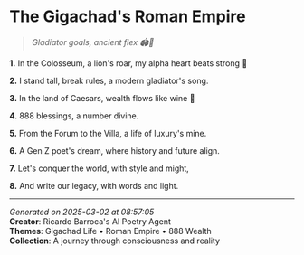 # The Gigachad's Roman Empire

> *Gladiator goals, ancient flex 🏟️💪*

**1.** In the Colosseum, a lion's roar, my alpha heart beats strong 🐺


**2.** I stand tall, break rules, a modern gladiator's song.


**3.** In the land of Caesars, wealth flows like wine 🍷


**4.** 888 blessings, a number divine.


**5.** From the Forum to the Villa, a life of luxury's mine.


**6.** A Gen Z poet's dream, where history and future align.


**7.** Let's conquer the world, with style and might,


**8.** And write our legacy, with words and light.



---

*Generated on 2025-03-02 at 08:57:05*  
**Creator**: Ricardo Barroca's AI Poetry Agent  
**Themes**: Gigachad Life • Roman Empire • 888 Wealth  
**Collection**: A journey through consciousness and reality